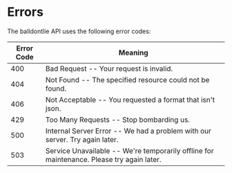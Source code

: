 # Errors

The balldontlie API uses the following error codes:

Error Code | Meaning
---------- | -------
400 | Bad Request -- Your request is invalid.
404 | Not Found -- The specified resource could not be found.
406 | Not Acceptable -- You requested a format that isn't json.
429 | Too Many Requests -- Stop bombarding us.
500 | Internal Server Error -- We had a problem with our server. Try again later.
503 | Service Unavailable -- We're temporarily offline for maintenance. Please try again later.
